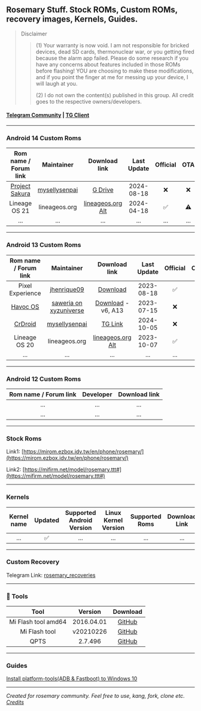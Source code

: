 ## Rosemary Stuff. Stock ROMs, Custom ROMs, recovery images, Kernels, Guides.

> Disclaimer
>> (1) Your warranty is now void.
  I am not responsible for bricked devices, dead SD cards, thermonuclear war, or you getting fired because the alarm app failed. Please do some research if you have any concerns about features included in those ROMs before flashing! YOU are choosing to make these modifications, and if you point the finger at me for messing up your device, I will laugh at you.
>> 
>> (2) I do not own the content(s) published in this group. All credit goes to the respective owners/developers.

#### [Telegram Community](https://web.telegram.org/k/#@Rosemary_Community) | [TG Client](https://github.com/forkgram/TelegramAndroid/)

***

### Android 14 Custom Roms

|                    Rom name / Forum link                     |                          Maintainer                          |                        Download link                         | Last Update | Official | OTA  |
| :----------------------------------------------------------: | :----------------------------------------------------------: | :----------------------------------------------------------: | :---------: | :------: | :--: |
| [Project Sakura](https://t.me/Rosemary_Community/606174) | [mysellysenpai](https://t.me/@mysellysenpai) |     [G Drive](https://drive.google.com/file/d/1TFGoI7toSDbwaAWUROdW3sNT4RW8Lx0Q/view?usp=drivesdk)         | 2024-08-18 |   ❌     |  ❌  |
| Lineage OS 21 | lineageos.org | [lineageos.org](https://download.lineageos.org/devices/rosemary/builds) [Alt](https://lineage-archive.timschumi.net/#rosemary) | 2024-04-18 | ✅ | ⚠️ |
| ... | ... | ...  | ... | ... | ... |

***

### Android 13 Custom Roms

|                    Rom name / Forum link                     |                          Maintainer                          |                        Download link                         | Last Update | Official | OTA  |
| :----------------------------------------------------------: | :----------------------------------------------------------: | :----------------------------------------------------------: | :---------: | :------: | :--: |
| Pixel Experience | [jhenrique09](https://t.me/jhenrique09) |     [Download](https://get.pixelexperience.org/rosemary)      | 2023-08-18  |    ✅     |  ⚠️   |
| [Havoc OS](https://t.me/Rosemary_Update/427?comment=122764) | [saweria on xyzuniverse](https://saweria.co/xyzuniverse) |     [Download](https://devuploads.com/4tvcjcgzd69a) - v6, A13 | 2023-07-15  |    ❌     |  ❌   |
| [CrDroid](https://t.me/Rosemary_Community/613328) | [mysellysenpai](https://t.me/@mysellysenpai) | [TG Link](https://t.me/Rosemary_Community/613328) | 2024-10-05 | ❌ | ❌ |
| Lineage OS 20 | lineageos.org | [lineageos.org](https://download.lineageos.org/devices/rosemary/builds) [Alt](https://lineage-archive.timschumi.net/#rosemary) | 2023-10-07 | ✅ | ⚠️ |
| ... | ... | ...  | ... | ... | ... |

***

### Android 12 Custom Roms 

|                    Rom name / Forum link                     |                          Developer                           |                        Download link                         |
| :----------------------------------------------------------: | :----------------------------------------------------------: | :----------------------------------------------------------: |
|    ...    |               ...                     | ... |
| ... | ... | ...  | ... | ... | ... |

***

### Stock Roms 

Link1: [https://mirom.ezbox.idv.tw/en/phone/rosemary/](https://mirom.ezbox.idv.tw/en/phone/rosemary/)

Link2: [https://mifirm.net/model/rosemary.ttt#](https://mifirm.net/model/rosemary.ttt#)

***

### Kernels

|                         Kernel name                          | Updated | Supported Android Version | Linux Kernel Version |   Supported Roms   |                        Download Link                         |
| :----------------------------------------------------------: | :-----: | :-----------------------: | :------------------: | :----------------: | :----------------------------------------------------------: |
|        ...          |    ✅    |         ...         |       ...       | ... |         ...            |

***

### Custom Recovery

Telegram Link: [rosemary_recoveries](https://web.telegram.org/k/#@rosemary_recoveries)

***

### 🔧 Tools  

|        Tool         |  Version   |                           Download                           |
| :-----------------: | :--------: | :----------------------------------------------------------: |
| Mi Flash tool amd64 | 2016.04.01 | [GitHub](https://github.com/Caticer/rosemary-stuff/raw/master/tools/MiPhone.exe) |
|    Mi Flash tool    | v20210226  | [GitHub](https://github.com/Caticer/rosemary-stuff/raw/master/tools/MiFlash.7z) |
|        QPTS         |  2.7.496   | [GitHub](https://github.com/Caticer/rosemary-stuff/raw/master/tools/QPST.7z) |

*** 

### Guides

[Install platform-tools(ADB & Fastboot) to Windows 10](https://caticer.github.io/platformtoolswin10/)

***

*Created for rosemary community. Feel free to use, kang, fork, clone etc. [Credits](https://github.com/TheDoop/daisy-stuff)*
